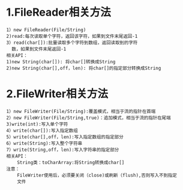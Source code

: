 # 1.FileReader相关方法
    1）new FileReader(File/String)
    2)read:每次读取单个字符，返回该字符，如果到文件末尾返回-1
    3）read(char[]):批量读取多个字符到数组，返回读取到的字符
      数，如果到文件末尾返回-1
    相关API：
    1)new String(char[]): 将char[]转换成String
    2)new String(char[],off，len): 将char[]的指定部分转换成String
# 2.FileWriter相关方法
    1）new FileWriter(File/String):覆盖模式，相当于流的指针在首端
    2）new FileWriter(File/String,true)：追加模式，相当于流的指针在尾端
    3)write(int):写入单个字符
    4）write(char[]):写入指定数组
    5）write(char[],off，len):写入指定数组的指定部分
    6）write(String):写入整个字符串
    7）write(String,off，len):写入字符串的指定部分
    相关API：
        String类：toCharArray:将String转换成char[]
    注意：
        FileWriter使用后，必须要关闭（close)或刷新（flush),否则写入不到指定
        文件

    
